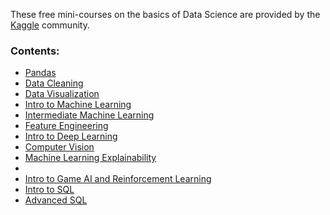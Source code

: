 These free mini-courses on the basics of Data Science are provided by the [Kaggle](https://www.kaggle.com/) community.  
### Contents:
- [Pandas](https://www.kaggle.com/learn/pandas)
- [Data Cleaning](https://www.kaggle.com/learn/data-cleaning)
- [Data Visualization](https://www.kaggle.com/learn/data-visualization)
- [Intro to Machine Learning](https://www.kaggle.com/learn/intro-to-machine-learning)
- [Intermediate Machine Learning](https://www.kaggle.com/learn/intermediate-machine-learning)
- [Feature Engineering](https://www.kaggle.com/learn/feature-engineering)
- [Intro to Deep Learning](https://www.kaggle.com/learn/intro-to-deep-learning)
- [Computer Vision](https://www.kaggle.com/learn/computer-vision)
- [Machine Learning Explainability](https://www.kaggle.com/learn/machine-learning-explainability)
- [](https://www.kaggle.com/learn/natural-language-processing)
- [Intro to Game AI and Reinforcement Learning](https://www.kaggle.com/learn/intro-to-game-ai-and-reinforcement-learning)
- [Intro to SQL](https://www.kaggle.com/learn/intro-to-sql)
- [Advanced SQL](https://www.kaggle.com/learn/advanced-sql)
